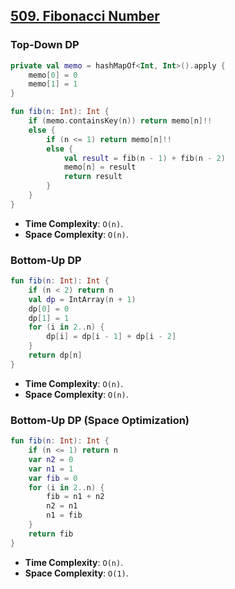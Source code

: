 ## [509. Fibonacci Number](https://leetcode.com/problems/fibonacci-number/)

### Top-Down DP
```kotlin
private val memo = hashMapOf<Int, Int>().apply {
    memo[0] = 0
    memo[1] = 1
}

fun fib(n: Int): Int {
    if (memo.containsKey(n)) return memo[n]!!
    else {
        if (n <= 1) return memo[n]!!
        else {
            val result = fib(n - 1) + fib(n - 2)
            memo[n] = result
            return result
        }
    }
}
```
* **Time Complexity**: `O(n)`.
* **Space Complexity**: `O(n)`.

### Bottom-Up DP
```kotlin
fun fib(n: Int): Int {
    if (n < 2) return n
    val dp = IntArray(n + 1)
    dp[0] = 0
    dp[1] = 1
    for (i in 2..n) {
        dp[i] = dp[i - 1] + dp[i - 2]
    }
    return dp[n]
}
```
* **Time Complexity**: `O(n)`.
* **Space Complexity**: `O(n)`.

### Bottom-Up DP (Space Optimization)
```kotlin
fun fib(n: Int): Int {
    if (n <= 1) return n
    var n2 = 0
    var n1 = 1
    var fib = 0
    for (i in 2..n) {
        fib = n1 + n2
        n2 = n1
        n1 = fib
    }
    return fib
}
```
* **Time Complexity**: `O(n)`.
* **Space Complexity**: `O(1)`.